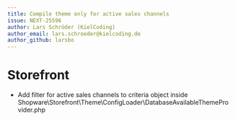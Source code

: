 ```yaml
---
title: Compile theme only for active sales channels
issue: NEXT-25596
author: Lars Schröder (KielCoding)
author_email: lars.schroeder@kielcoding.de
author_github: larsbo
---
```

# Storefront
* Add filter for active sales channels to criteria object inside Shopware\Storefront\Theme\ConfigLoader\DatabaseAvailableThemeProvider.php
